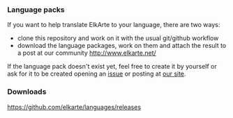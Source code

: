 ### Language packs

If you want to help translate ElkArte to your language, there are two ways:
* clone this repository and work on it with the usual git/github workflow
* download the language packages, work on them and attach the result to a post at our community http://www.elkarte.net/
 
If the language pack doesn't exist yet, feel free to create it by yourself or ask for it to be created opening an [issue](https://github.com/elkarte/languages/issues) or posting at [our site](http://www.elkarte.net/).


### Downloads

https://github.com/elkarte/languages/releases


